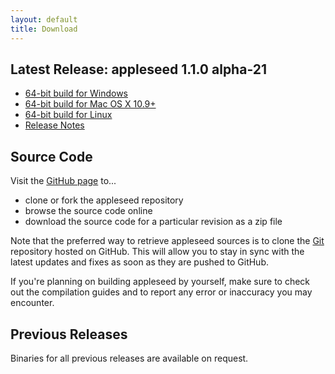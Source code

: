 ```yaml
---
layout: default
title: Download
---
```


## Latest Release: appleseed 1.1.0 alpha-21
* [64-bit build for Windows](https://github.com/appleseedhq/appleseed/releases/download/1.1.0-alpha-21/appleseed-1.1.0-alpha-21-0-g5c5df0b-win64-vs110.zip)
* [64-bit build for Mac OS X 10.9+](https://github.com/appleseedhq/appleseed/releases/download/1.1.0-alpha-21/appleseed-1.1.0-alpha-21-0-g5c5df0b-mac64-llvm-fixed.zip)
* [64-bit build for Linux](https://github.com/appleseedhq/appleseed/releases/download/1.1.0-alpha-21/appleseed-1.1.0-alpha-21-0-g5c5df0b-linux64-gcc4.zip)
* [Release Notes](https://github.com/appleseedhq/appleseed/releases/tag/1.1.0-alpha-21)


## Source Code
Visit the [GitHub page](https://github.com/appleseedhq/appleseed) to...

* clone or fork the appleseed repository
* browse the source code online
* download the source code for a particular revision as a zip file

Note that the preferred way to retrieve appleseed sources is to clone the [Git](http://git-scm.com/) repository hosted on GitHub. This will allow you to stay in sync with the latest updates and fixes as soon as they are pushed to GitHub.


If you're planning on building appleseed by yourself, make sure to check out the compilation guides and to report any error or inaccuracy you may encounter.


## Previous Releases

Binaries for all previous releases are available on request.

